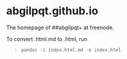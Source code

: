 abgilpqt.github.io
==================

The homepage of ##abgilpqt+ at freenode.

To convert .html.md to .html, run 

> `pandoc -i index.html.md -o index.html`
